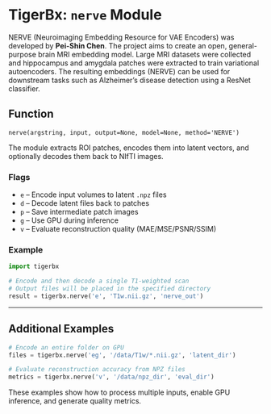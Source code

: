 # TigerBx: `nerve` Module

NERVE (Neuroimaging Embedding Resource for VAE Encoders) was developed by **Pei-Shin Chen**. The project aims to create an open, general-purpose brain MRI embedding model. Large MRI datasets were collected and hippocampus and amygdala patches were extracted to train variational autoencoders. The resulting embeddings (NERVE) can be used for downstream tasks such as Alzheimer’s disease detection using a ResNet classifier.

## Function

`nerve(argstring, input, output=None, model=None, method='NERVE')`

The module extracts ROI patches, encodes them into latent vectors, and optionally decodes them back to NIfTI images.

### Flags

- `e` – Encode input volumes to latent `.npz` files
- `d` – Decode latent files back to patches
- `p` – Save intermediate patch images
- `g` – Use GPU during inference
- `v` – Evaluate reconstruction quality (MAE/MSE/PSNR/SSIM)

### Example

```python
import tigerbx

# Encode and then decode a single T1-weighted scan
# Output files will be placed in the specified directory
result = tigerbx.nerve('e', 'T1w.nii.gz', 'nerve_out')
```
---

Additional Examples
-------------------

```python
# Encode an entire folder on GPU
files = tigerbx.nerve('eg', '/data/T1w/*.nii.gz', 'latent_dir')

# Evaluate reconstruction accuracy from NPZ files
metrics = tigerbx.nerve('v', '/data/npz_dir', 'eval_dir')
```

These examples show how to process multiple inputs, enable GPU inference, and generate quality metrics.
